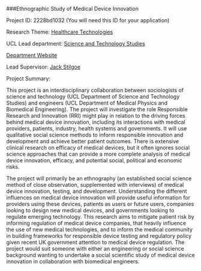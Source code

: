 ###Ethnographic Study of Medical Device Innovation

Project ID: 2228bd1032
(You will need this ID for your application)

Research Theme: [Healthcare Technologies](../themes/healthcare-technologies.md)

UCL Lead department: [Science and Technology Studies](../departments/science-and-technology-studies.md)

[Department Website](https://www.ucl.ac.uk/sts)

Lead Supervisor: [Jack Stilgoe](https://iris.ucl.ac.uk/iris/browse/profile?upi=JEZST74)

Project Summary:

This project is an interdisciplinary collaboration between sociologists of science and technology (UCL Department of Science and Technology Studies) and engineers (UCL Department of Medical Physics and Biomedical Engineering). The project will investigate the role Responsible Research and Innovation (RRI) might play in relation to the driving forces behind medical device innovation, including its interactions with medical providers, patients, industry, health systems and governments. It will use qualitative social science methods to inform responsible innovation and development and achieve better patient outcomes. There is extensive clinical research on efficacy of medical devices, but it often ignores social science approaches that can provide a more complete analysis of medical device innovation, efficacy, and potential social, political and economic risks. 
 
 The project will primarily be an ethnography (an established social science method of close observation, supplemented with interviews) of medical device innovation, testing, and development. Understanding the different influences on medical device innovation will provide useful information for providers using these devices, patients as users or future users, companies looking to design new medical devices, and governments looking to regulate emerging technology. This research aims to mitigate patient risk by informing regulation of medical device companies, that heavily influence the use of new medical technologies, and to inform the medical community in building frameworks for responsible device testing and regulatory policy given recent UK government attention to medical device regulation. The project would suit someone with either an engineering or social science background wanting to undertake a social scientific study of medical device innovation in collaboration with biomedical engineers.
